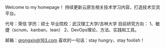 Welcome to my homepage！
持续更新云原生相关技术学习内容，打造技术交流平台。

代号：荣信
学历：硕士
毕业院校：武汉理工大学/吉林大学
目前研究方向：
1、敏捷（scrum、kanban、lean） 2、DevOps理论、方法、实践和工具。

邮箱：grongxin@163.com
喜欢的一句话：stay hungry，stay foolish！
